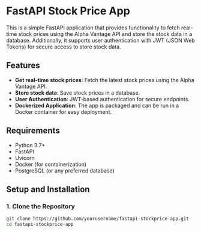 # FastAPI Stock Price App

This is a simple FastAPI application that provides functionality to fetch real-time stock prices using the Alpha Vantage API and store the stock data in a database. Additionally, it supports user authentication with JWT (JSON Web Tokens) for secure access to store stock data.

## Features
- **Get real-time stock prices**: Fetch the latest stock prices using the Alpha Vantage API.
- **Store stock data**: Save stock prices in a database.
- **User Authentication**: JWT-based authentication for secure endpoints.
- **Dockerized Application**: The app is packaged and can be run in a Docker container for easy deployment.

## Requirements

- Python 3.7+
- FastAPI
- Uvicorn
- Docker (for containerization)
- PostgreSQL (or any preferred database)

## Setup and Installation

### 1. Clone the Repository
```bash
git clone https://github.com/yourusername/fastapi-stockprice-app.git
cd fastapi-stockprice-app
